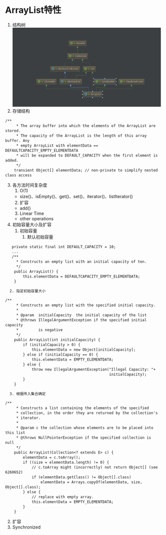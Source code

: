 # ArrayList特性
1.  结构树
![ArrayList结构树](https://github.com/WuwenGitHub/Notebook/blob/master/pics/ArrayList%E7%BB%93%E6%9E%84%E6%A0%91.png)
2. 存储结构
```
/**
     * The array buffer into which the elements of the ArrayList are stored.
     * The capacity of the ArrayList is the length of this array buffer. Any
     * empty ArrayList with elementData == DEFAULTCAPACITY_EMPTY_ELEMENTDATA
     * will be expanded to DEFAULT_CAPACITY when the first element is added.
     */
    transient Object[] elementData; // non-private to simplify nested class access
```
3. 各方法时间复杂度
   1. O(1)
   * size()、isEmpty()、get()、set()、iterator()、listIterator()
   2. 扩容
   * add()
   3. Linear Time
    * other operations
4. 初始容量大小及扩容
   1. 初始容量
      1. 默认初始容量
```
   private static final int DEFAULT_CAPACITY = 10;
   ...
   /**
     * Constructs an empty list with an initial capacity of ten.
     */
    public ArrayList() {
        this.elementData = DEFAULTCAPACITY_EMPTY_ELEMENTDATA;
    }
```
      2. 指定初始容量大小
```
/**
     * Constructs an empty list with the specified initial capacity.
     *
     * @param  initialCapacity  the initial capacity of the list
     * @throws IllegalArgumentException if the specified initial capacity
     *         is negative
     */
    public ArrayList(int initialCapacity) {
        if (initialCapacity > 0) {
            this.elementData = new Object[initialCapacity];
        } else if (initialCapacity == 0) {
            this.elementData = EMPTY_ELEMENTDATA;
        } else {
            throw new IllegalArgumentException("Illegal Capacity: "+
                                               initialCapacity);
        }
    }
```
      3. 根据传入集合确定
```
/**
     * Constructs a list containing the elements of the specified
     * collection, in the order they are returned by the collection's
     * iterator.
     *
     * @param c the collection whose elements are to be placed into this list
     * @throws NullPointerException if the specified collection is null
     */
    public ArrayList(Collection<? extends E> c) {
        elementData = c.toArray();
        if ((size = elementData.length) != 0) {
            // c.toArray might (incorrectly) not return Object[] (see 6260652)
            if (elementData.getClass() != Object[].class)
                elementData = Arrays.copyOf(elementData, size, Object[].class);
        } else {
            // replace with empty array.
            this.elementData = EMPTY_ELEMENTDATA;
        }
    }
```
   2. 扩容
5. Synchronized

